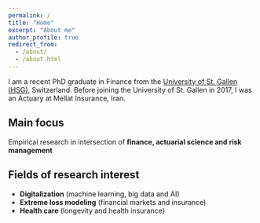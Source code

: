 ```yaml
---
permalink: /
title: "Home"
excerpt: "About me"
author_profile: true
redirect_from: 
  - /about/
  - /about.html
---
```


I am a recent PhD graduate in Finance from the [University of St. Gallen (HSG)](https://www.unisg.ch/en/), Switzerland. Before joining the University of St. Gallen in 2017, I was an Actuary at Mellat Insurance, Iran.

## Main focus ##
Empirical research in intersection of **finance, actuarial science and risk management**

## Fields of research interest ## 
* **Digitalization** (machine learning, big data and AI)
* **Extreme loss modeling** (financial markets and insurance)
* **Health care** (longevity and health insurance)


